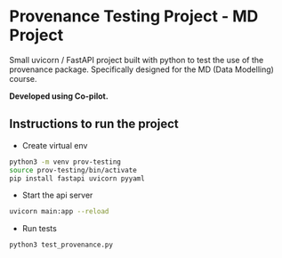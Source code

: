 # Provenance Testing Project - MD Project

Small uvicorn / FastAPI project built with python to test the use of the provenance package. Specifically designed for the MD (Data Modelling) course. 

**Developed using Co-pilot.** 


## Instructions to run the project 
- Create virtual env 
```bash
python3 -m venv prov-testing
source prov-testing/bin/activate  
pip install fastapi uvicorn pyyaml
```
- Start the api server 
```bash
uvicorn main:app --reload
```
- Run tests 
```bash
python3 test_provenance.py
```

